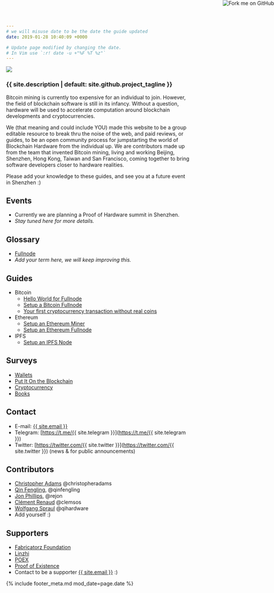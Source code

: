 ```yaml
---
# we will misuse date to be the date the guide updated
date: 2019-01-28 10:40:09 +0000

# Update page modified by changing the date.
# In Vim use `:r! date -u +"%F %T %z"`
---
```


<a class="github-ribbon" href="{{ site.github.repository_url }}"><img style="position: absolute; top: 0; right: 0; border: 0;" src="https://s3.amazonaws.com/github/ribbons/forkme_right_green_007200.png" alt="Fork me on GitHub"></a>

![](/assets/poh-logo-256.png?raw=true)

### {{ site.description | default: site.github.project_tagline }}

Bitcoin mining is currently too expensive for an individual to join. However, the field of blockchain software is still in its infancy. Without a question, hardware will be used to accelerate computation around blockchain developments and cryptocurrencies.

We (that meaning and could include YOU) made this website to be a group editable resource to break thru the noise of the web, and paid reviews, or guides, to be an open community process for jumpstarting the world of Blockchain Hardware from the individual up. We are contributors made up from the team that invented Bitcoin mining, living and working Beijing, Shenzhen, Hong Kong, Taiwan and San Francisco, coming together to bring software developers closer to hardware realities.

Please add your knowledge to these guides, and see you at a future event in Shenzhen :)

## Events

- Currently we are planning a Proof of Hardware summit in Shenzhen.
- _Stay tuned here for more details._

## Glossary

- [Fullnode](/glossary/fullnode)
- _Add your term here, we will keep improving this._

## Guides

- Bitcoin
  - [Hello World for Fullnode](/guide/fullnode-helloworld)
  - [Setup a Bitcoin Fullnode](/guide/setup-bitcoin-fullnode)
  - [Your first cryptocurrency transaction without real coins](/guide/testnet-guide.md)
- Ethereum
  - [Setup an Ethereum Miner](/guide/setup-ethereum-miner)
  - [Setup an Ethereum Fullnode](/guide/setup-ethereum-fullnode)
- IPFS
  - [Setup an IPFS Node](/guide/setup-ipfs-node)

## Surveys

- [Wallets](/survey/wallets)
- [Put It On the Blockchain](/survey/put-it-on-the-blockchain)
- [Cryptocurrency](/survey/cryptocurrency)
- [Books](/survey/books)


## Contact

- E-mail: <a href="mailto:{{ site.email }}">{{ site.email }}</a>
- Telegram: [https://t.me/{{ site.telegram }}](https://t.me/{{ site.telegram }})
- Twitter: [https://twitter.com/{{ site.twitter }}](https://twitter.com/{{ site.twitter }}) (news & for public announcements)

## Contributors

- [Christopher Adams](https://christopheradams.io) @christopheradams
- [Qin Fengling](http://qinfengling.io), @qinfengling
- [Jon Phillips](http://rejon.org), @rejon
- [Clément Renaud](http://clementrenaud.com) @clemsos
- [Wolfgang Spraul](https://qihardware.com) @qihardware
- Add yourself :)

## Supporters

- [Fabricatorz Foundation](https://fabricatorz.org)
- [Linzhi](https://linzhi.io)
- [POEX](https://poex.io)
- [Proof of Existence](https://proofofexistence.com)
- Contact to be a supporter <a href="mailto:{{ site.email }}">{{ site.email }}</a>  :)


{% include footer_meta.md mod_date=page.date %}
